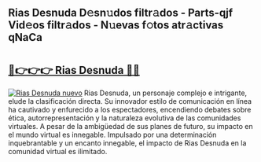 ## Rias Desnuda D𝚎sn𝚞dos filtr𝚊dos - Parts-qjf Vid𝚎os filtr𝚊dos - N𝚞evas f𝚘tos atr𝚊ctivas qNaCa

# <h2><a href="http://mb5gzi.tromn.icu/?c=Rias+Desnuda">🔗👉👉👉 Rias Desnuda 🔗🔗</a></h2>

[![Rias Desnuda nuevo](https://i.imgur.com/pEAQMta.gif)](http://mb5gzi.tromn.icu/?c=Rias+Desnuda)
Rias Desnuda, un personaje complejo e intrigante, elude la clasificación directa. Su innovador estilo de comunicación en línea ha cautivado y enfurecido a los espectadores, encendiendo debates sobre ética, autorrepresentación y la naturaleza evolutiva de las comunidades virtuales. A pesar de la ambigüedad de sus planes de futuro, su impacto en el mundo virtual es innegable. Impulsado por una determinación inquebrantable y un encanto innegable, el impacto de Rias Desnuda en la comunidad virtual es ilimitado.
